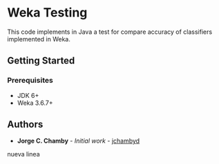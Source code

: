 # Weka Testing
This code implements in Java a test for compare accuracy of classifiers implemented in Weka.

## Getting Started

### Prerequisites

* JDK 6+
* Weka 3.6.7+

## Authors
* **Jorge C. Chamby** - *Initial work* - [jchambyd](https://github.com/jchambyd)

nueva linea

